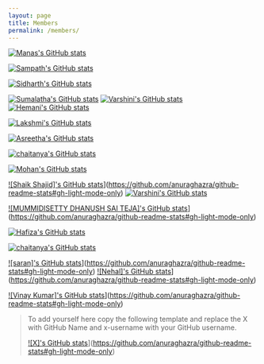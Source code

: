 ```yaml
---
layout: page
title: Members
permalink: /members/
---
```


[![Manas's GitHub stats](https://github-readme-stats.vercel.app/api?username=manasmalla&show_icons=true&border_radius=16&theme=default#gh-light-mode-only)](https://github.com/anuraghazra/github-readme-stats#gh-light-mode-only)

[![Sampath's GitHub stats](https://github-readme-stats.vercel.app/api?username=sampathbalivada&show_icons=true&border_radius=16&theme=default#gh-light-mode-only)](https://github.com/anuraghazra/github-readme-stats#gh-light-mode-only)

[![Sidharth's GitHub stats](https://github-readme-stats.vercel.app/api?username=psidh&show_icons=true&border_radius=16&theme=default#gh-light-mode-only)](https://github.com/anuraghazra/github-readme-stats#gh-light-mode-only)


[![Sumalatha's GitHub stats](https://github-readme-stats.vercel.app/api?username=SumaLatha2023&show_icons=true&border_radius=16&theme=default#gh-light-mode-only)](https://github.com/anuraghazra/github-readme-stats#gh-light-mode-only)
[![Varshini's GitHub stats](https://github-readme-stats.vercel.app/api?username=varshinisreenivas&show_icons=true&border_radius=16&theme=default#gh-light-mode-only)](https://github.com/anuraghazra/github-readme-stats#gh-light-mode-only)
 [![Hemani's GitHub stats](https://github-readme-stats.vercel.app/api?username=hemani2425&show_icons=true&border_radius=16&theme=default#gh-light-mode-only)](https://github.com/anuraghazra/github-readme-stats#gh-light-mode-only)


[![Lakshmi's GitHub stats](https://github-readme-stats.vercel.app/api?username=lakshmikoyilada&show_icons=true&border_radius=16&theme=default#gh-light-mode-only)](https://github.com/anuraghazra/github-readme-stats#gh-light-mode-only)

[![Asreetha's GitHub stats](https://github-readme-stats.vercel.app/api?username=Asreetha98&show_icons=true&border_radius=16&theme=default#gh-light-mode-only)](https://github.com/anuraghazra/github-readme-stats#gh-light-mode-only)

[![chaitanya's GitHub stats](https://github-readme-stats.vercel.app/api?username=Chaitanyakilari&show_icons=true&border_radius=16&theme=default#gh-light-mode-only)](https://github.com/anuraghazra/github-readme-stats#gh-light-mode-only)

[![Mohan's GitHub stats](https://github-readme-stats.vercel.app/api?username=vmss2009&show_icons=true&border_radius=16&theme=default#gh-light-mode-only)](https://github.com/anuraghazra/github-readme-stats#gh-light-mode-only)

[![Shaik Shajid]'s GitHub stats](https://github-readme-stats.vercel.app/api?username=shaik-shajid&show_icons=true&border_radius=16&theme=default#gh-light-mode-only)](https://github.com/anuraghazra/github-readme-stats#gh-light-mode-only)
[![Varshini's GitHub stats](https://github-readme-stats.vercel.app/api?username=varshinisreenivas&show_icons=true&border_radius=16&theme=default#gh-light-mode-only)](https://github.com/anuraghazra/github-readme-stats#gh-light-mode-only)


[![MUMMIDISETTY DHANUSH SAI TEJA]'s GitHub stats](https://github-readme-stats.vercel.app/api?username=MUMMIDISETTYDHANUSHSAITEJA&show_icons=true&border_radius=16&theme=default#gh-light-mode-only)](https://github.com/anuraghazra/github-readme-stats#gh-light-mode-only)

[![Hafiza's GitHub stats](https://github-readme-stats.vercel.app/api?username=ShaikHafiza&show_icons=true&border_radius=16&theme=default#gh-light-mode-only)](https://github.com/anuraghazra/github-readme-stats#gh-light-mode-only)

[![chaitanya's GitHub stats](https://github-readme-stats.vercel.app/api?username=Chaitanyakilari&show_icons=true&border_radius=16&theme=default#gh-light-mode-only)](https://github.com/anuraghazra/github-readme-stats#gh-light-mode-only)

[![saran]'s GitHub stats](https://github-readme-stats.vercel.app/api?username=saran-github232&show_icons=true&border_radius=16&theme=default#gh-light-mode-only)](https://github.com/anuraghazra/github-readme-stats#gh-light-mode-only)
[![Nehal]'s GitHub stats](https://github-readme-stats.vercel.app/api?username=nehal-5&show_icons=true&border_radius=16&theme=default#gh-light-mode-only)](https://github.com/anuraghazra/github-readme-stats#gh-light-mode-only)

[![Vinay Kumar]'s GitHub stats](https://github-readme-stats.vercel.app/api?username=vinay04nani&show_icons=true&border_radius=16&theme=default#gh-light-mode-only)](https://github.com/anuraghazra/github-readme-stats#gh-light-mode-only)

> To add yourself here copy the following template and replace the X with GitHub Name and x-username with your GitHub username.
>
> [![X]'s GitHub stats](https://github-readme-stats.vercel.app/api?username=chaitanya&show_icons=true&border_radius=16&theme=default#gh-light-mode-only)](https://github.com/anuraghazra/github-readme-stats#gh-light-mode-only)
